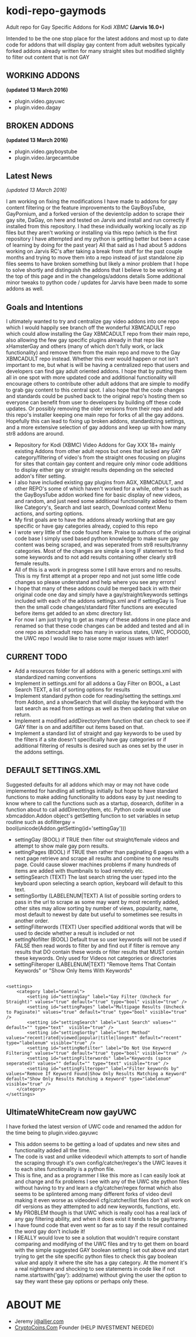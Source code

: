 # kodi-repo-gaymods
Adult repo for Gay Specific Addons for Kodi _XBMC_ **(Jarvis 16.0+)** 

Intended to be the one stop place for the latest addons and most up to date code for addons that will display gay content from adult websites typically forked addons already written for many straight sites but modified slightly to filter out content that is not GAY 
## WORKING ADDONS
__(updated 13 March 2016)__

- plugin.video.gayuwc
- plugin.video.dagay

## BROKEN ADDONS 
__(updated 13 March 2016)__

- plugin.video.gayboystube
- plugin.video.largecamtube

## Latest News
_(updated 13 March 2016)_

I am working on fixing the modifications I have made to addons for gay content filtering or the feature improvements to the GayBoysTube, GayPornium, and a forked version of the devientclip addon to scrape their gay site, DaGay, on here and tested on Jarvis and install and run correctly if installed from this repository. I had these individually working locally as zip files but they aren't working or installing via this repo (which is the first repository I have attempted and my python is getting better but been a case of learning by doing for the past year)
All that said as I had about 5 addons working on Jarvis RC's after taking a break from stuff for the past couple months and trying to move them into a repo instead of just standalone zip files seems to have broken something but likely a minor problem that I hope to solve shortly and distinguish the addons that I believe to be working at the top of this page and in the changelogs/addons details
Some additional minor tweaks to python code / updates for Jarvis have been made to some addons as well.

## Goals and Intentions
I ultimately wanted to try and centralize gay video addons into one repo which I would happily see branch off the wonderful XBMCADULT repo which could allow installing the Gay XBMCADULT repo from their main repo, also allowing the few gay specific plugins already in that repo like xHamsterGay and others (many of which don't fully work, or lack functionality) and remove them from the main repo and move to the Gay XBMCADULT repo instead. Whether this ever would happen or not isn't important to me, but what is will be having a centralized repo that users and developers can find gay adult oriented addons. I hope that by putting them all in one spot with more updated code and additional functionality will encourage others to contribute other adult addons that are simple to modify to grab gay content to this central spot. I also hope that the code changes and standards could be pushed back to the original repo's hosting them so everyone can benefit from user to developers by building off these code updates. Or possibly removing the older versions from their repo and add this repo's installer keeping one main repo for forks of all the gay addons. Hopefully this can lead to fixing up broken addons, standardizing settings, and a more extensive selection of gay addons and keep up with how many str8 addons are around. 
- Repository for Kodi (XBMC) Video Addons for Gay XXX 18+ mainly existing Addons from other adult repos but ones that lacked any GAY category/filtering of video's from the straight ones focusing on plugins for sites that contain gay content and require only minor code additions to display either gay or straight results depending on the selected addon's filter setting.
- I also have included existing gay plugins from AGX, XBMCADULT, and other REPO's some of which haven't worked for a while, other's such as the GayBoysTube addon worked fine for basic display of new videos, and random, and just need some additional functionality added to them like Category's, Search and last search, Download context Menu actions, and sorting options.
- My first goals are to have the addons already working that are gay specific or have gay categories already, copied to this repo
- I wrote very little of the code found here. Praise to authors of the original code base I simply used based python knowledge to make sure gay content was being scraped, and was seperated from str8 results/tranny categories. Most of the changes are simple a long IF statement to find some keywords and to not add results containing other clearly str8 female results.
- All of this is a work in progress some I still have errors and no results. This is my first attempt at a proper repo and not just some little code changes so please understand and help where you see any errors!
- I hope that many of these addons could be merged back in with their original code one day and simply have a gay/straight/keywords settings included with each of the addons settings.xml and if settingGay is True then the small code changes/standard filter functions are executed before items get added to an xbmc directory list.
- For now I am just trying to get as many of these addons in one place and renamed so that these code changes can be added and tested and all in one repo as xbmcadult repo has many in various states, UWC, PODGOD, the UWC repo I would like to raise some major issues with later!

## CURRENT TODO
- Add a resources folder for all addons with a generic settings.xml with standardized naming conventions
- Implement in settings.xml for all addons a Gay Filter on BOOL, a Last Search TEXT, a list of sorting options for results
- Implement standard python code for reading/setting the settings.xml from Addon, and a showSearch that will display the keyboard with the last search as read from settings as well as then updating that value on return.
- Implement a modified addDirectoryItem function that can check to see if GAY filter is on and add/filter out items based on that.
- Implement a standard list of straight and gay keywords to be used by the filters if a site doesn't specifically have gay categories or if additional filtering of results is desired such as ones set by the user in the addons settings.

## DEFAULT SETTINGS.XML
Suggested defaults for all addons which may or may not have code implemented for handling all settings initially but hope to have standard functions to make adding functionality to addons easy by just needing to know where to call the functions such as a startup, dosearch, dofilter in a function about to call addDirectoryItem, etc.
Python code would use xbmcaddon.Addon object's getSetting function to set variables in setup routine such as dofiltergay = bool(unicode(Addon.getSetting(id='settingGay')))

- settingGay (BOOL) if TRUE then filter out straight/female videos and attempt to show male gay porn results.
- settingPages (BOOL) if TRUE then rather than paginating 6 pages with a next page retrieve and scrape all results and combine to one results page. Could cause slower machines problems if many hundreds of items are added with thumbnails to load remotely etc.
- settingSearch (TEXT) The last search string the user typed into the keyboard upon selecting a search option, keyboard will default to this text.
- settingSortby (LABELENUM|TEXT) A list of possible sorting orders to pass in the url to scrape as some may want by most recently added, other sites may allow sorting by number of views, popularity, name, most default to newest by date but useful to sometimes see results in another order.
- settingFilterwords (TEXT) User specified additional words that will be used to decide whether a result is included or not
- settingNofilter (BOOL) Default true so user keywords will not be used if FALSE then read words to filter by and find out if filter is remove any results that DO contain these words or filter results that MUST contain these keywords. Only used for Videos not categories or directories
- settingFilteroper (LABELENUM|TEXT) "Remove Items That Contain Keywords" or "Show Only Items With Keywords"

```

<settings>
	<category label="General">
		<setting id="settingGay" label="Gay Filter (Uncheck for Straight)" values="true" default="true" type="bool" visible="true" />	
		<setting id="settingPages" label="Multipage Results (Uncheck to Paginate)" values="true" default="true" type="bool" visible="true" />
		<setting id="settingSearch" label="Last Search" values="" default="" type="text"  visible="true" />
		<setting id="settingSortby" label="Sort Method" values="recent|rated|viewed|popular|title|longest" default="recent" type="labelenum" visible="true" />
		<setting id="settingNofilter" label="Do Not Use Keyword Filtering" values="true" default="true" type="bool" visible="true" />
		<setting id="settingFilterwords" label="Keywords (space seperated)" values="" default="" type="text" visible="true" />
		<setting id="settingFilteroper" label="Filter keywords by" values="Remove If Keyword Found|Show Only Results Matching a Keyword" default="Show Only Results Matching a Keyword" type="labelenum" visible="true" />
	</category>
</settings>

```

## UltimateWhiteCream now gayUWC
I have forked the latest version of UWC code and renamed the addon for the time being to plugin.video.gayuwc
- This addon seems to be getting a load of updates and new sites and functionality added all the time.
- The code is vast and unlike videodevil which attempts to sort of handle the scraping through it's own config/catcher/regex's the UWC leaves it to each sites functionality is a python file.
- This is fine, and as a programmer I like this more as I can easily look at and change and fix problems I see with any of the UWC site python files without having to try and learn a cfg/catcher/regex format which also seems to be splintered among many different forks of video devil making it even worse as videodevil cfg/catcher/list files don't all work on dif versions as they atttempted to add new keywords, functions, etc.
- My PROBLEM though is that UWC which is really cool has a real lack of any gay filtering ability, and when it does exist it tends to be gay/tranny.
- I have found code that even went so far as to say if the result contained the word gay don't include it!
- I REALLY would love to see a solution that wouldn't require constant comparing and modifying of the UWC files and try to get them on board with the simple suggested GAY boolean setting I set out above and start trying to get the site specific python files to check this gay boolean value and apply it where the site has a gay category. At the moment it's a real nightmare and shocking to see statements in code like if not name.startswith('gay'): add(name) without giving the user the option to say they want these gay options or perhaps only these. 

# ABOUT ME
- Jeremy j@alljer.com
- [CryptoCoins.Com](http://www.cryptocoins.com/) Founder (HELP INVESTMENT NEEDED)

